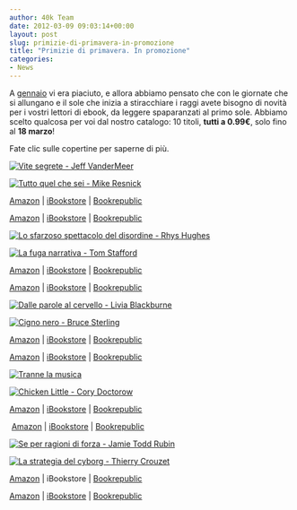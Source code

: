```yaml
---
author: 40k Team
date: 2012-03-09 09:03:14+00:00
layout: post
slug: primizie-di-primavera-in-promozione
title: "Primizie di primavera. In promozione"
categories:
- News
---
```


A [gennaio](http://40k.it/?p=620) vi era piaciuto, e allora abbiamo pensato che con le giornate che si allungano e il sole che inizia a stiracchiare i raggi avete bisogno di novità per i vostri lettori di ebook, da leggere spaparanzati al primo sole. Abbiamo scelto qualcosa per voi dal nostro catalogo: 10 titoli, **tutti a 0.99€**, solo fino al **18 marzo**!

Fate clic sulle copertine per saperne di più.








[![Vite segrete - Jeff VanderMeer](http://40k.it/wp-content/uploads/2012/03/9788865860748.jpeg)](http://www.40kbooks.com/?page_id=133&category=14&product_id=95)


[![Tutto quel che sei - Mike Resnick](http://40k.it/wp-content/uploads/2012/03/tutto-resnick_I-sito.jpeg)](http://www.40kbooks.com/?page_id=133&category=14&product_id=57)






[Amazon](http://www.amazon.it/dp/B007C7TLIQ) | [iBookstore](http://itunes.apple.com/it/book/vite-segrete/id504883645?mt=11) | [Bookrepublic](http://www.bookrepublic.it/book/9788865860748-vite-segrete/)


[Amazon](http://www.amazon.it/dp/B004X6UGRY) | [iBookstore](http://itunes.apple.com/it/book/tutto-quel-che-sei/id481697682?mt=11) | [Bookrepublic](http://www.bookrepublic.it/book/9788865860588-tutto-quel-che-sei/)






[![Lo sfarzoso spettacolo del disordine - Rhys Hughes](http://40k.it/wp-content/uploads/2012/03/scamps-hughes_I_ok1.jpeg)](http://www.40kbooks.com/?page_id=133&category=14&product_id=66)


[![La fuga narrativa - Tom Stafford](http://40k.it/wp-content/uploads/2012/03/narrative-stafford_I_sito_t.jpeg)](http://www.40kbooks.com/?page_id=133&category=7&product_id=29)






[Amazon](http://www.amazon.it/dp/B007306CRK) | [iBookstore](http://itunes.apple.com/it/book/lo-sfarzoso-spettacolo-del/id481700629?mt=11) | [Bookrepublic](http://www.bookrepublic.it/book/9788865860656-lo-sfarzoso-spettacolo-del-disordine/)


[Amazon](http://www.amazon.it/dp/B00480ODJ2) | [iBookstore](http://itunes.apple.com/it/book/la-fuga-narrativa/id481679176?mt=11) | [Bookrepublic](http://www.bookrepublic.it/book/9788865860236-la-fuga-narrativa/)






[![Dalle parole al cervello - Livia Blackburne](http://40k.it/wp-content/uploads/2012/03/livia_it_t.png)](http://www.40kbooks.com/?page_id=133&category=7&product_id=43)


[![Cigno nero - Bruce Sterling](http://40k.it/wp-content/uploads/2012/03/blackswan_it_t.jpeg)](http://www.40kbooks.com/?page_id=133&category=14&product_id=14)






[Amazon](http://www.amazon.it/dp/B004GKMZ1M) | [iBookstore](http://itunes.apple.com/it/book/dalle-parole-al-cervello/id481710246?mt=11) | [Bookrepublic](http://www.bookrepublic.it/book/9788865860458-dalle-parole-al-cervello/)


[Amazon](http://www.amazon.it/dp/B0042X9ULG) | [iBookstore](http://itunes.apple.com/it/book/cigno-nero/id393858104?mt=11) | [Bookrepublic](http://www.bookrepublic.it/book/9788865860106-cigno-nero/)






[![Tranne la musica](http://40k.it/wp-content/uploads/2012/03/exceptthmusic_it_t.png)](http://www.40kbooks.com/?page_id=133&category=14&product_id=27)


[![Chicken Little - Cory Doctorow ](http://40k.it/wp-content/uploads/2012/03/chicken-doctorow_It_okcube.png)](http://www.40kbooks.com/?page_id=133&category=14&product_id=81)






[Amazon](http://www.amazon.it/dp/B0042G00D0) | [iBookstore](http://itunes.apple.com/it/book/tranne-la-musica/id394171911?mt=11) | [Bookrepublic](http://www.bookrepublic.it/book/9788865860038-tranne-la-musica/)


 [Amazon](http://www.amazon.it/dp/B0065SE90S) | [iBookstore](http://itunes.apple.com/it/book/chicken-little/id480162822?mt=11) | [Bookrepublic](http://www.bookrepublic.it/book/9788865860847-chicken-little/)






[![Se per ragioni di forza - Jamie Todd Rubin](http://40k.it/wp-content/uploads/2012/03/9788865860960.jpeg)](http://www.40kbooks.com/?page_id=133&category=14&product_id=96)


[![La strategia del cyborg - Thierry Crouzet](http://40k.it/wp-content/uploads/2012/03/strategie-crouzet_It_t.jpeg)](http://www.40kbooks.com/?page_id=133&category=7&product_id=19)






[Amazon](http://www.amazon.it/dp/B007FWNTFO) | iBookstore | [Bookrepublic](http://www.bookrepublic.it/book/9788865860960-se-per-ragioni-di-forza/)


[Amazon](http://www.amazon.it/dp/B0043GX2RA) | [iBookstore](http://itunes.apple.com/it/book/la-strategia-del-cyborg/id481685783?mt=11) | [Bookrepublic](http://www.bookrepublic.it/book/9788865860014-la-strategia-del-cyborg/)




